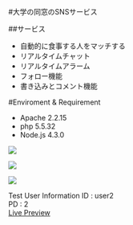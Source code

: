 #大学の同窓のSNSサービス

##サービス
 * 自動的に食事する人をマッチする
 * リアルタイムチャット
 * リアルタイムアラーム
 * フォロー機能
 * 書き込みとコメント機能

#Enviroment & Requirement
 * Apache 2.2.15
 * php 5.5.32
 * Node.js 4.3.0

![](http://portfolio.jongyoonb.space/jp/wp-content/uploads/sites/2/2016/09/w1.png)

![](http://portfolio.jongyoonb.space/jp/wp-content/uploads/sites/2/2016/09/w2.png)

![](http://portfolio.jongyoonb.space/jp/wp-content/uploads/sites/2/2016/09/w3.png)

Test User Information
ID : user2  
PD : 2  
<a href="http://jycom.asuscomm.com:6680" target="_blank">Live Preview</a>
